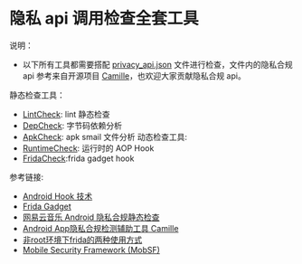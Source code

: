 # 隐私 api 调用检查全套工具

说明：
- 以下所有工具都需要搭配 [privacy_api.json](privacy_api.json) 文件进行检查，文件内的隐私合规 api 参考来自开源项目 [Camille](https://github.com/zhengjim/camille)，也欢迎大家贡献隐私合规 api。


静态检查工具：
- [LintCheck](./LintCheck/README.md): lint 静态检查
- [DepCheck](./DepCheck/README.md): 字节码依赖分析
- [ApkCheck](./ApkCheck/README.md): apk smail 文件分析
动态检查工具:
- [RuntimeCheck](./RuntimeCheck/README.md): 运行时的 AOP Hook
- [FridaCheck](./FridaCheck/README.md):frida gadget hook


参考链接:
- [Android Hook 技术](https://meik2333.com/posts/android-hook/)
- [Frida Gadget](https://frida.re/docs/gadget/)
- [网易云音乐 Android 隐私合规静态检查](https://musicfe.com/android-privacy/)
- [Android App隐私合规检测辅助工具 Camille](https://github.com/zhengjim/camille)
- [非root环境下frida的两种使用方式](https://nszdhd1.github.io/2021/06/15/%E9%9D%9Eroot%E7%8E%AF%E5%A2%83%E4%B8%8Bfrida%E7%9A%84%E4%B8%A4%E7%A7%8D%E4%BD%BF%E7%94%A8%E6%96%B9%E5%BC%8F/)
- [Mobile Security Framework (MobSF)](https://github.com/MobSF/Mobile-Security-Framework-MobSF?tab=readme-ov-file#mobile-security-framework-mobsf)